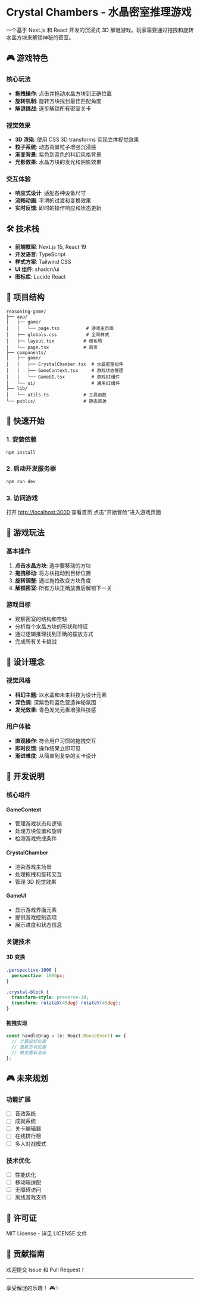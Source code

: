 # Crystal Chambers - 水晶密室推理游戏

一个基于 Next.js 和 React 开发的沉浸式 3D 解谜游戏。玩家需要通过拖拽和旋转水晶方块来解锁神秘的密室。

## 🎮 游戏特色

### 核心玩法
- **拖拽操作**: 点击并拖动水晶方块到正确位置
- **旋转机制**: 旋转方块找到最佳匹配角度
- **解谜挑战**: 逐步解锁所有密室关卡

### 视觉效果
- **3D 渲染**: 使用 CSS 3D transforms 实现立体视觉效果
- **粒子系统**: 动态背景粒子增强沉浸感
- **渐变背景**: 紫色到蓝色的科幻风格背景
- **光影效果**: 水晶方块的发光和阴影效果

### 交互体验
- **响应式设计**: 适配各种设备尺寸
- **流畅动画**: 平滑的过渡和变换效果
- **实时反馈**: 即时的操作响应和状态更新

## 🛠️ 技术栈

- **前端框架**: Next.js 15, React 19
- **开发语言**: TypeScript
- **样式方案**: Tailwind CSS
- **UI 组件**: shadcn/ui
- **图标库**: Lucide React

## 📁 项目结构

```
reasoning-game/
├── app/
│   ├── game/
│   │   └── page.tsx          # 游戏主页面
│   ├── globals.css           # 全局样式
│   ├── layout.tsx           # 根布局
│   └── page.tsx             # 首页
├── components/
│   ├── game/
│   │   ├── CrystalChamber.tsx  # 水晶密室组件
│   │   ├── GameContext.tsx     # 游戏状态管理
│   │   └── GameUI.tsx          # 游戏UI组件
│   └── ui/                     # 通用UI组件
├── lib/
│   └── utils.ts             # 工具函数
└── public/                  # 静态资源
```

## 🚀 快速开始

### 1. 安装依赖
```bash
npm install
```

### 2. 启动开发服务器
```bash
npm run dev
```

### 3. 访问游戏
打开 [http://localhost:3000](http://localhost:3000) 查看首页
点击"开始冒险"进入游戏页面

## 🎯 游戏玩法

### 基本操作
1. **点击水晶方块**: 选中要移动的方块
2. **拖拽移动**: 将方块拖动到目标位置
3. **旋转调整**: 通过拖拽改变方块角度
4. **解锁密室**: 所有方块正确放置后解锁下一关

### 游戏目标
- 观察密室的结构和空缺
- 分析每个水晶方块的形状和特征
- 通过逻辑推理找到正确的摆放方式
- 完成所有关卡挑战

## 🎨 设计理念

### 视觉风格
- **科幻主题**: 以水晶和未来科技为设计元素
- **深色调**: 深紫色和蓝色营造神秘氛围
- **发光效果**: 青色发光元素增强科技感

### 用户体验
- **直观操作**: 符合用户习惯的拖拽交互
- **即时反馈**: 操作结果立即可见
- **渐进难度**: 从简单到复杂的关卡设计

## 🔧 开发说明

### 核心组件

#### GameContext
- 管理游戏状态和逻辑
- 处理方块位置和旋转
- 检测游戏完成条件

#### CrystalChamber
- 渲染游戏主场景
- 处理拖拽和旋转交互
- 管理 3D 视觉效果

#### GameUI
- 显示游戏界面元素
- 提供游戏控制选项
- 展示进度和状态信息

### 关键技术

#### 3D 变换
```css
.perspective-1000 {
  perspective: 1000px;
}

.crystal-block {
  transform-style: preserve-3d;
  transform: rotateX(45deg) rotateY(45deg);
}
```

#### 拖拽实现
```typescript
const handleDrag = (e: React.MouseEvent) => {
  // 计算鼠标位置
  // 更新方块位置
  // 触发重新渲染
};
```

## 🎮 未来规划

### 功能扩展
- [ ] 音效系统
- [ ] 成就系统
- [ ] 关卡编辑器
- [ ] 在线排行榜
- [ ] 多人对战模式

### 技术优化
- [ ] 性能优化
- [ ] 移动端适配
- [ ] 无障碍访问
- [ ] 离线游戏支持

## 📝 许可证

MIT License - 详见 LICENSE 文件

## 🤝 贡献指南

欢迎提交 Issue 和 Pull Request！

---

享受解谜的乐趣！ 🎮✨